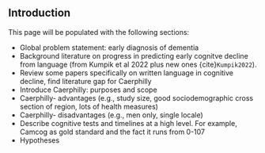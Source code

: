 ## Introduction

This page will be populated with the following sections:
- Global problem statement: early diagnosis of dementia
- Background literature on progress in predicting early cognitve decline from language (from Kumpik et al 2022 plus new ones {cite}`Kumpik2022`). 
- Review some papers specifically on written language in cognitive decline, find literature gap for Caerphilly
- Introduce Caerphilly: purposes and scope
- Caerphilly- advantages (e.g., study size, good sociodemographic cross section of region, lots of health measures)
- Caerphilly- disadvantages (e.g., men only, single locale)
- Describe cognitive tests and timelines at a high level. For example, Camcog as gold standard and the fact it runs from 0-107
- Hypotheses
